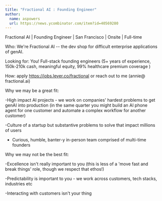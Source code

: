 ```yaml
---
title: "Fractional AI : Founding Engineer"
author:
  name: aspowers
  url: https://news.ycombinator.com/item?id=40569280
---
```

Fractional AI | Founding Engineer | San Francisco | Onsite | Full-time

Who: We&#x27;re Fractional AI -- the dev shop for difficult enterprise applications of genAI.

Looking for: You! Full-stack founding engineers (5+ years of experience, 150k-210k cash, meaningful equity, 99% healthcare premium coverage )

How: apply <a href="https:&#x2F;&#x2F;jobs.lever.co&#x2F;fractional" rel="nofollow">https:&#x2F;&#x2F;jobs.lever.co&#x2F;fractional</a> or reach out to me (annie@ fractional.ai)

Why we may be a great fit:

-High impact AI projects - we work on companies&#x27; hardest problems to get genAI into production (in the same quarter you might build an AI phone agent for one customer and automate a complex workflow for another customer)

-Culture of a startup but substantive problems to solve that impact millions of users

- Curious, humble, banter-y in-person team comprised of multi-time founders

Why we may not be the best fit:

-Excellence isn&#x27;t really important to you (this is less of a &#x27;move fast and break things&#x27; role, though we respect that ethos!)

-Predictability is important to you - we work across customers, tech stacks, industries etc

-Interacting with customers isn&#x27;t your thing
